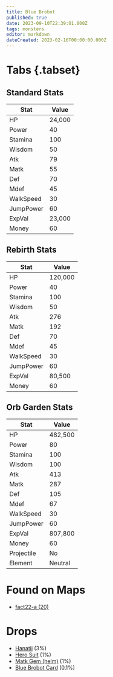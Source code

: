 ```yaml
---
title: Blue Brobot
published: true
date: 2023-09-10T22:39:01.000Z
tags: monsters
editor: markdown
dateCreated: 2023-02-16T00:00:00.000Z
---
```


# Tabs {.tabset}

## Standard Stats

|Stat|Value|
|-|-|
|HP|24,000|
|Power|40|
|Stamina|100|
|Wisdom|50|
|Atk|79|
|Matk|55|
|Def|70|
|Mdef|45|
|WalkSpeed|30|
|JumpPower|60|
|ExpVal|23,000|
|Money|60|
## Rebirth Stats

|Stat|Value|
|-|-|
|HP|120,000|
|Power|40|
|Stamina|100|
|Wisdom|50|
|Atk|276|
|Matk|192|
|Def|70|
|Mdef|45|
|WalkSpeed|30|
|JumpPower|60|
|ExpVal|80,500|
|Money|60|
## Orb Garden Stats

|Stat|Value|
|-|-|
|HP|482,500|
|Power|80|
|Stamina|100|
|Wisdom|100|
|Atk|413|
|Matk|287|
|Def|105|
|Mdef|67|
|WalkSpeed|30|
|JumpPower|60|
|ExpVal|807,800|
|Money|60|
|Projectile|No|
|Element|Neutral|

# Found on Maps
 * [fact22-a (20)](/maps/fact22-a)

# Drops
 * [Hanatii](/items/hanatii) (3%)
 * [Hero Suit](/items/hero-suit) (1%)
 * [Matk Gem (helm)](/items/matk-gem-helm) (1%)
 * [Blue Brobot Card](/items/blue-brobot-card) (0.1%)
